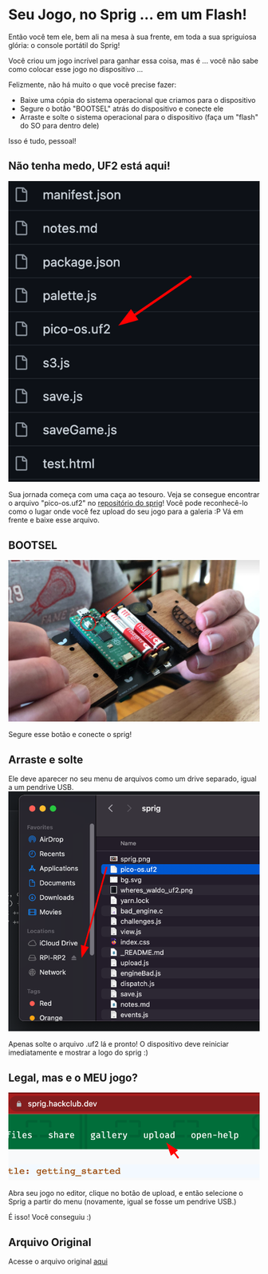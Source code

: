 # Seu Jogo, no Sprig ... em um Flash!

Então você tem ele, bem ali na mesa à sua frente, em toda a sua spriguiosa glória: o console portátil do Sprig!

Você criou um jogo incrível para ganhar essa coisa, mas é ... você não sabe como colocar esse jogo no dispositivo ... 

Felizmente, não há muito o que você precise fazer:
- Baixe uma cópia do sistema operacional que criamos para o dispositivo
- Segure o botão "BOOTSEL" atrás do dispositivo e conecte ele
- Arraste e solte o sistema operacional para o dispositivo (faça um "flash" do SO para dentro dele)

Isso é tudo, pessoal!

## Não tenha medo, UF2 está aqui!
![hmm...](assets/wheres_waldo_uf2.png)

Sua jornada começa com uma caça ao tesouro.
Veja se consegue encontrar o arquivo "pico-os.uf2" no [repositório do sprig](https://github.com/hackclub/sprig)!
Você pode reconhecê-lo como o lugar onde você fez upload do seu jogo para a galeria :P
Vá em frente e baixe esse arquivo.

## BOOTSEL
![sprig!](assets/sprig.png)

Segure esse botão e conecte o sprig!

## Arraste e solte
Ele deve aparecer no seu menu de arquivos como um drive separado, igual a um pendrive USB.
![drop!](assets/drag_n_drop.png)

Apenas solte o arquivo .uf2 lá e pronto! O dispositivo deve reiniciar imediatamente e mostrar a logo do sprig :)

## Legal, mas e o MEU jogo?
![drop!](assets/upload_button.png)

Abra seu jogo no editor, clique no botão de upload, e então selecione o Sprig a partir do menu (novamente, igual se fosse um pendrive USB.)

É isso! Você conseguiu :)

## Arquivo Original

Acesse o arquivo original [aqui](https://github.com/hackclub/sprig/blob/main/UPLOAD.md)